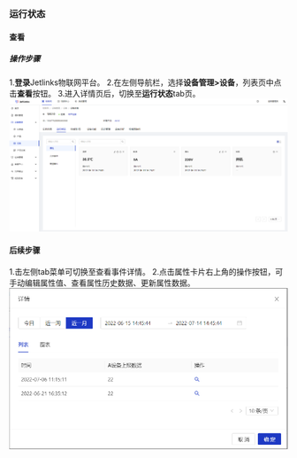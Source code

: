 ### 运行状态

#### 查看
##### 操作步骤
1.**登录**Jetlinks物联网平台。
2.在左侧导航栏，选择**设备管理>设备**，列表页中点击**查看**按钮。
3.进入详情页后，切换至**运行状态**tab页。
![](./img/39.png)

#### 后续步骤
1.击左侧tab菜单可切换至查看事件详情。
2.点击属性卡片右上角的操作按钮，可手动编辑属性值、查看属性历史数据、更新属性数据。
![](./img/40.png)








